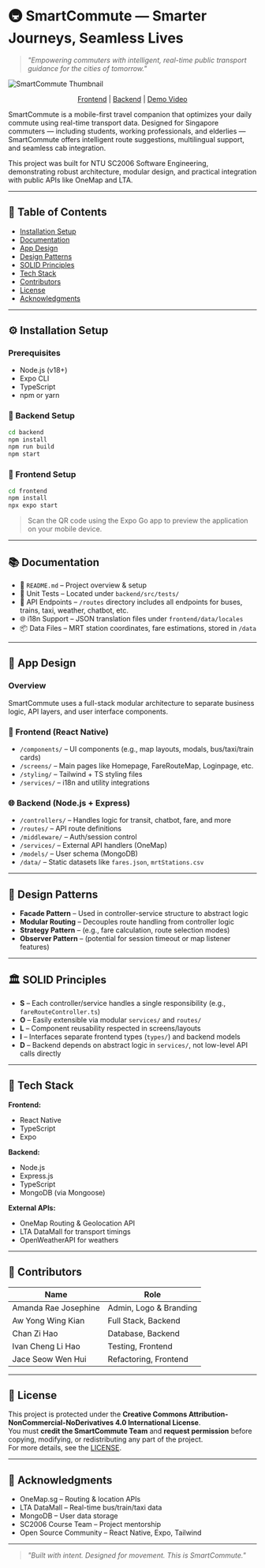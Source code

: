 # 🚇 SmartCommute — Smarter Journeys, Seamless Lives

> _"Empowering commuters with intelligent, real-time public transport guidance for the cities of tomorrow."_

![SmartCommute Thumbnail](./application/frontend/assets/sc2006thumbnail.png)

<p align="center">
  <a href="https://github.com/softwarelab3/2006-SCEX-L1/tree/main/application/frontend">Frontend</a> |
  <a href="https://github.com/softwarelab3/2006-SCEX-L1/tree/main/application/backend">Backend</a> |
  <a href="https://www.youtube.com/watch?v=S7B_koAZyYg">Demo Video</a>
</p>

SmartCommute is a mobile-first travel companion that optimizes your daily commute using real-time transport data. Designed for Singapore commuters — including students, working professionals, and elderlies — SmartCommute offers intelligent route suggestions, multilingual support, and seamless cab integration.

This project was built for NTU SC2006 Software Engineering, demonstrating robust architecture, modular design, and practical integration with public APIs like OneMap and LTA.

---

## 📄 Table of Contents

- [Installation Setup](#-installation-setup)
- [Documentation](#-documentation)
- [App Design](#-app-design)
- [Design Patterns](#-design-patterns)
- [SOLID Principles](#-solid-principles)
- [Tech Stack](#-tech-stack)
- [Contributors](#-contributors)
- [License](#-license)
- [Acknowledgments](#-acknowledgments)

---

## ⚙️ Installation Setup

### Prerequisites

- Node.js (v18+)
- Expo CLI
- TypeScript
- npm or yarn

### 🔧 Backend Setup

```bash
cd backend
npm install
npm run build
npm start
```

### 📱 Frontend Setup

```bash
cd frontend
npm install
npx expo start
```

> Scan the QR code using the Expo Go app to preview the application on your mobile device.

---

## 📚 Documentation

- 📄 `README.md` – Project overview & setup
- 🧪 Unit Tests – Located under `backend/src/tests/`
- 📜 API Endpoints – `/routes` directory includes all endpoints for buses, trains, taxi, weather, chatbot, etc.
- 🌐 i18n Support – JSON translation files under `frontend/data/locales`
- 📦 Data Files – MRT station coordinates, fare estimations, stored in `/data`

---

## 🧩 App Design

### Overview

SmartCommute uses a full-stack modular architecture to separate business logic, API layers, and user interface components.

### 📱 Frontend (React Native)

- `/components/` – UI components (e.g., map layouts, modals, bus/taxi/train cards)
- `/screens/` – Main pages like Homepage, FareRouteMap, Loginpage, etc.
- `/styling/` – Tailwind + TS styling files
- `/services/` – i18n and utility integrations

### 🌐 Backend (Node.js + Express)

- `/controllers/` – Handles logic for transit, chatbot, fare, and more
- `/routes/` – API route definitions
- `/middleware/` – Auth/session control
- `/services/` – External API handlers (OneMap)
- `/models/` – User schema (MongoDB)
- `/data/` – Static datasets like `fares.json`, `mrtStations.csv`

---

## 🧠 Design Patterns

- **Facade Pattern** – Used in controller-service structure to abstract logic
- **Modular Routing** – Decouples route handling from controller logic
- **Strategy Pattern** – (e.g., fare calculation, route selection modes)
- **Observer Pattern** – (potential for session timeout or map listener features)

---

## 🏛️ SOLID Principles

- **S** – Each controller/service handles a single responsibility (e.g., `fareRouteController.ts`)
- **O** – Easily extensible via modular `services/` and `routes/`
- **L** – Component reusability respected in screens/layouts
- **I** – Interfaces separate frontend types (`types/`) and backend models
- **D** – Backend depends on abstract logic in `services/`, not low-level API calls directly

---

## 🧰 Tech Stack

**Frontend:**
- React Native
- TypeScript
- Expo

**Backend:**
- Node.js
- Express.js
- TypeScript
- MongoDB (via Mongoose)

**External APIs:**
- OneMap Routing & Geolocation API
- LTA DataMall for transport timings
- OpenWeatherAPI for weathers

---

## 👥 Contributors

| Name                  | Role                        |
|-----------------------|-----------------------------|
| Amanda Rae Josephine  | Admin, Logo & Branding      |
| Aw Yong Wing Kian     | Full Stack, Backend         |
| Chan Zi Hao           | Database, Backend           |
| Ivan Cheng Li Hao     | Testing, Frontend           |
| Jace Seow Wen Hui     | Refactoring, Frontend       |

---

## 📜 License

This project is protected under the **Creative Commons Attribution-NonCommercial-NoDerivatives 4.0 International License**.  
You must **credit the SmartCommute Team** and **request permission** before copying, modifying, or redistributing any part of the project.  
For more details, see the [LICENSE](http://creativecommons.org/licenses/by-nc-nd/4.0/).

---

## 🙏 Acknowledgments

- OneMap.sg – Routing & location APIs  
- LTA DataMall – Real-time bus/train/taxi data  
- MongoDB – User data storage  
- SC2006 Course Team – Project mentorship  
- Open Source Community – React Native, Expo, Tailwind

---

> _"Built with intent. Designed for movement. This is SmartCommute."_

